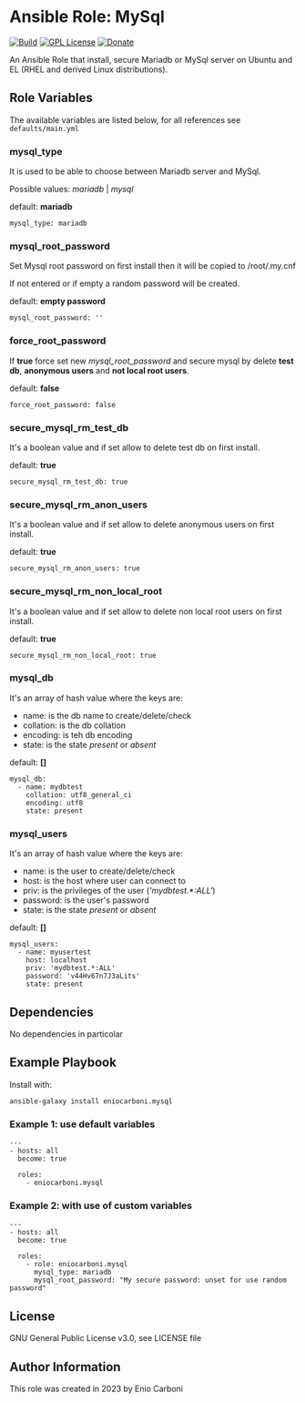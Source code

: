 # Ansible Role: MySql
[![Build](https://github.com/eniocarboni/ec-ansible-mysql-role/actions/workflows/ci.yml/badge.svg?branch=main)](https://github.com/eniocarboni/ec-ansible-mysql-role/actions/workflows/ci.yml) [![GPL License](https://img.shields.io/badge/license-GPL-blue.svg)](https://www.gnu.org/licenses/) [![Donate](https://img.shields.io/badge/Donate-PayPal-green.svg)](https://www.paypal.me/EnioCarboni)

An Ansible Role that install, secure Mariadb or MySql server on Ubuntu and EL (RHEL and derived Linux distributions).

## Role Variables

The available variables are listed below, for all references see `defaults/main.yml`

### mysql\_type

It is used to be able to choose between Mariadb server and MySql.

Possible values: *mariadb* | *mysql*

default: **mariadb**

`mysql_type: mariadb`

### mysql\_root\_password

Set Mysql root password on first install then it will be copied to /root/.my.cnf

If not entered or if empty a random password will be created.

default: **empty password**

`mysql_root_password: ''` 

### force\_root\_password

If **true** force set new *mysql\_root\_password* and secure mysql by delete **test db**, **anonymous users** and **not local root users**.

default: **false**

`force_root_password: false`

### secure\_mysql\_rm\_test\_db

It's a boolean value and if set allow to delete test db on first install.

default: **true**

`secure_mysql_rm_test_db: true`

### secure\_mysql\_rm\_anon\_users

It's a boolean value and if set allow to delete anonymous users on first install.

default: **true**

`secure_mysql_rm_anon_users: true`

### secure\_mysql\_rm\_non\_local\_root

It's a boolean value and if set allow to delete non local root users on first install.

default: **true**

`secure_mysql_rm_non_local_root: true`

### mysql\_db

It's an array of hash value where the keys are:

* name: is the db name to create/delete/check
* collation: is the db collation
* encoding: is teh db encoding
* state: is the state *present* or *absent*

default: **[]**

```
mysql_db:
  - name: mydbtest
    collation: utf8_general_ci
    encoding: utf8
    state: present
```

### mysql\_users

It's an array of hash value where the keys are:

* name: is the user to create/delete/check
* host: is the host where user can connect to
* priv: is the privileges of the user (*'mydbtest.\*:ALL'*)
* password: is the user's password
* state: is the state *present* or *absent*

default: **[]**

```
mysql_users:
  - name: myusertest
    host: localhost
    priv: 'mydbtest.*:ALL'
    password: 'v44Hv67n7J3aLits'
    state: present
```

## Dependencies

No dependencies in particolar

## Example Playbook

Install with:

```
ansible-galaxy install eniocarboni.mysql
```

### Example 1: use default variables

```
---
- hosts: all
  become: true

  roles:
    - eniocarboni.mysql
```

### Example 2: with use of custom variables

```
---
- hosts: all
  become: true

  roles:
    - role: eniocarboni.mysql
      mysql_type: mariadb
      mysql_root_password: "My secure password: unset for use random password"
```

## License

GNU General Public License v3.0, see LICENSE file 

## Author Information

This role was created in 2023 by Enio Carboni

